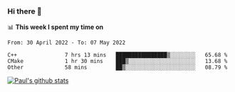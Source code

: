 ### Hi there 👋

📊 **This week I spent my time on**
<!--START_SECTION:waka-->

```text
From: 30 April 2022 - To: 07 May 2022

C++               7 hrs 13 mins   ████████████████▒░░░░░░░░   65.68 %
CMake             1 hr 30 mins    ███▒░░░░░░░░░░░░░░░░░░░░░   13.68 %
Other             58 mins         ██▒░░░░░░░░░░░░░░░░░░░░░░   08.79 %
```

<!--END_SECTION:waka-->


[![Paul's github stats](https://github-readme-stats.vercel.app/api?username=mickeyouyou&theme=dracula&show_icons=true)](https://github.com/anuraghazra/github-readme-stats)
